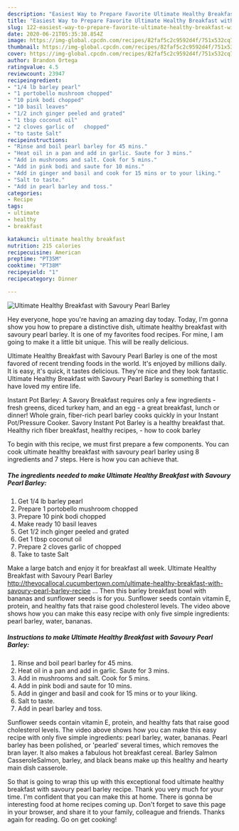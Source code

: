```yaml
---
description: "Easiest Way to Prepare Favorite Ultimate Healthy Breakfast with Savoury Pearl Barley"
title: "Easiest Way to Prepare Favorite Ultimate Healthy Breakfast with Savoury Pearl Barley"
slug: 122-easiest-way-to-prepare-favorite-ultimate-healthy-breakfast-with-savoury-pearl-barley
date: 2020-06-21T05:35:38.854Z
image: https://img-global.cpcdn.com/recipes/82faf5c2c9592d4f/751x532cq70/ultimate-healthy-breakfast-with-savoury-pearl-barley-recipe-main-photo.jpg
thumbnail: https://img-global.cpcdn.com/recipes/82faf5c2c9592d4f/751x532cq70/ultimate-healthy-breakfast-with-savoury-pearl-barley-recipe-main-photo.jpg
cover: https://img-global.cpcdn.com/recipes/82faf5c2c9592d4f/751x532cq70/ultimate-healthy-breakfast-with-savoury-pearl-barley-recipe-main-photo.jpg
author: Brandon Ortega
ratingvalue: 4.5
reviewcount: 23947
recipeingredient:
- "1/4 lb barley pearl"
- "1 portobello mushroom chopped"
- "10 pink bodi chopped"
- "10 basil leaves"
- "1/2 inch ginger peeled and grated"
- "1 tbsp coconut oil"
- "2 cloves garlic of   chopped"
- "to taste Salt"
recipeinstructions:
- "Rinse and boil pearl barley for 45 mins."
- "Heat oil in a pan and add in garlic. Saute for 3 mins."
- "Add in mushrooms and salt. Cook for 5 mins."
- "Add in pink bodi and saute for 10 mins."
- "Add in ginger and basil and cook for 15 mins or to your liking."
- "Salt to taste."
- "Add in pearl barley and toss."
categories:
- Recipe
tags:
- ultimate
- healthy
- breakfast

katakunci: ultimate healthy breakfast 
nutrition: 215 calories
recipecuisine: American
preptime: "PT35M"
cooktime: "PT38M"
recipeyield: "1"
recipecategory: Dinner

---
```



![Ultimate Healthy Breakfast with Savoury Pearl Barley](https://img-global.cpcdn.com/recipes/82faf5c2c9592d4f/751x532cq70/ultimate-healthy-breakfast-with-savoury-pearl-barley-recipe-main-photo.jpg)

Hey everyone, hope you're having an amazing day today. Today, I'm gonna show you how to prepare a distinctive dish, ultimate healthy breakfast with savoury pearl barley. It is one of my favorites food recipes. For mine, I am going to make it a little bit unique. This will be really delicious.

Ultimate Healthy Breakfast with Savoury Pearl Barley is one of the most favored of recent trending foods in the world. It's enjoyed by millions daily. It is easy, it's quick, it tastes delicious. They're nice and they look fantastic. Ultimate Healthy Breakfast with Savoury Pearl Barley is something that I have loved my entire life.

Instant Pot Barley: A Savory Breakfast requires only a few ingredients - fresh greens, diced turkey ham, and an egg - a great breakfast, lunch or dinner! Whole grain, fiber-rich pearl barley cooks quickly in your Instant Pot/Pressure Cooker. Savory Instant Pot Barley is a healthy breakfast that. Healthy rich fiber breakfast, healthy recipes, - how to cook barley


To begin with this recipe, we must first prepare a few components. You can cook ultimate healthy breakfast with savoury pearl barley using 8 ingredients and 7 steps. Here is how you can achieve that.

<!--inarticleads1-->

##### The ingredients needed to make Ultimate Healthy Breakfast with Savoury Pearl Barley:

1. Get 1/4 lb barley pearl
1. Prepare 1 portobello mushroom chopped
1. Prepare 10 pink bodi chopped
1. Make ready 10 basil leaves
1. Get 1/2 inch ginger peeled and grated
1. Get 1 tbsp coconut oil
1. Prepare 2 cloves garlic of   chopped
1. Take to taste Salt


Make a large batch and enjoy it for breakfast all week. Ultimate Healthy Breakfast with Savoury Pearl Barley http://thevocallocal.cucumbertown.com/ultimate-healthy-breakfast-with-savoury-pearl-barley-recipe … Then this barley breakfast bowl with bananas and sunflower seeds is for you. Sunflower seeds contain vitamin E, protein, and healthy fats that raise good cholesterol levels. The video above shows how you can make this easy recipe with only five simple ingredients: pearl barley, water, bananas. 

<!--inarticleads2-->

##### Instructions to make Ultimate Healthy Breakfast with Savoury Pearl Barley:

1. Rinse and boil pearl barley for 45 mins.
1. Heat oil in a pan and add in garlic. Saute for 3 mins.
1. Add in mushrooms and salt. Cook for 5 mins.
1. Add in pink bodi and saute for 10 mins.
1. Add in ginger and basil and cook for 15 mins or to your liking.
1. Salt to taste.
1. Add in pearl barley and toss.


Sunflower seeds contain vitamin E, protein, and healthy fats that raise good cholesterol levels. The video above shows how you can make this easy recipe with only five simple ingredients: pearl barley, water, bananas. Pearl barley has been polished, or &#39;pearled&#39; several times, which removes the bran layer. It also makes a fabulous hot breakfast cereal. Barley Salmon CasseroleSalmon, barley, and black beans make up this healthy and hearty main dish casserole. 

So that is going to wrap this up with this exceptional food ultimate healthy breakfast with savoury pearl barley recipe. Thank you very much for your time. I'm confident that you can make this at home. There is gonna be interesting food at home recipes coming up. Don't forget to save this page in your browser, and share it to your family, colleague and friends. Thanks again for reading. Go on get cooking!
